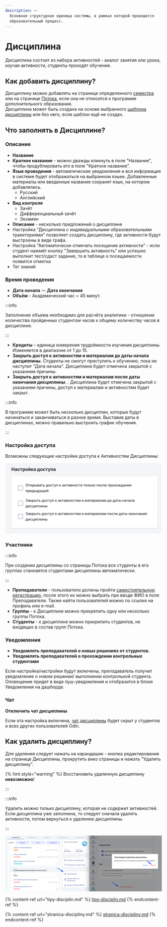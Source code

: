 ```yaml
---
description: >-
  Основная структурная единица системы, в рамках которой проводится
  образовательный процесс.
---
```


# Дисциплина

Дисциплина состоит из набора активностей - аналог занятия или урока, изучая активности, студенты проходят обучение.

## Как добавить дисциплину?

Дисциплину можно добавлять на странице определенного [семестра](../programma/programma-osnovnogo-obrazovaniya/dobavlenie-semestra.md) или на странице [Потока](../programma/programma-dopolnitelnogo-obrazovaniya/dobavlenie-potoka-do.md), если она не относится к программе дополнительного образования.\
Дисциплина может быть создана на основе выбранного [шаблона дисциплины](shablon-discipliny.md) или без него, если шаблон ещё не создан.

## Что заполнять в Дисциплине?

### Описание

* **Название**
* **Краткое название** -  можно дважды кликнуть в поле "Название", чтобы продублировать его в поле "Кратное название".
* **Язык проведения** - автоматические уведомления и вся информация в системе будет отображаться на выбранном языке. Добавленные материалы или введенные название сохранят язык, на котором добавлялись.
  * Русский
  * Английский
* **Вид контроля**
  * Зачёт
  * Дифференциальный зачёт
  * Экзамен
* **Описание** - несколько предложений о дисциплине
* Настройка "Дисциплина с индивидуальными образовательными траекториями" позволяет создать дисциплину, где активности будут выстроены в виде графа.
* Настройка "Автоматически отмечать посещение активности" - если студент нажмёт кнопку "Завершить активность" или успешно выполнит тест/сдаст задание, то в таблице о посещаемости появится отметка
* Тег знаний

### Время проведения

* **Дата начала** — **Дата окончания**
* **Объём**  - Академический час = 45 минут.

:::info

Заполнение объема необходимо для расчёта аналитики - отношение количества пройденных студентом часов к общему количеству часов в дисциплине.

:::

* **Кредиты**  –  единица измерения трудоёмкости изучения дисциплины. Изменяется в диапазоне от 1 до 15.
* **Закрыть доступ к активностям и материалам до даты начала дисциплины**. Студенты не смогут приступить к обучению, пока не наступит "Дата начала". Дисциплина будет отмечена закрытой с указанием причины.
* **Закрыть доступ к активностям и материалам после даты окончания дисциплины**. . Дисциплина будет отмечена закрытой с указанием причины, доступ к материалам и активностям будет закрыт.

:::info

В программе может быть несколько дисциплин, которые будут начинаться и заканчиваться в разное время. Выставив даты в дисциплинах, можно правильно выстроить график обучения.

:::

### Настройка доступа

Возможны следующие настройки доступа к Активностям Дисциплины:

![](<../../.gitbook/assets/image (5) (2) (1).png>)

### Участники

:::info

При создании дисциплины со страницы Потока все студенты в его группах становятся студентами дисциплины автоматически.

:::

* **Преподаватели** - пользователи должны пройти [самостоятельную регистрацию](../../roli-v-sisteme/registraciya.md), после этого их можно выбрать при вводе ФИО в  поле Преподаватели. Также найти пользователей можно по ссылке на профиль или e-mail.
* **Группы** - к Дисциплине можно прикрепить одну или несколько группы Потока.
* **Студенты** - к дисциплине можно прикрепить студентов, не входящих в состав групп Потока.

### Уведомления

* **Уведомлять преподавателей о новых решениях от студентов.**
* **Уведомлять преподавателей о прохождении контрольных студентами**

Если настройка/настройки будут включены, преподаватель получит уведомление о новом решении/ выполнении контрольной студента. \
Оповещение придет в виде пуш-уведомления и отобразится в блоке Уведомления на дашборде.

### Чат

**Отключить чат дисциплины**

Если эта настройка включена, [чат дисциплины](../../kommunikaciya/chat/#chat-discipliny) будет скрыт у студентов и всех других пользователей Odin.

## Как удалить дисциплину?

Для удаления следует нажать на карандашик - кнопка редактирования на странице Дисциплины, прокрутить вниз страницы и нажать "Удалить дисциплину".

{% hint style="warning" %}
Восстановить удаленную дисциплину **невозможно**!

:::

:::info

Удалить можно только дисциплину, которая не содержит активностей. Если дисциплина уже заполнена, то следует сначала удалить активности, потом вернуться к удалению дисциплины.

:::

![](<../../.gitbook/assets/image (28) (1).png>)

{% content-ref url="tipy-disciplin.md" %}
[tipy-disciplin.md](tipy-disciplin.md)
{% endcontent-ref %}

{% content-ref url="stranica-discipliny.md" %}
[stranica-discipliny.md](stranica-discipliny.md)
{% endcontent-ref %}

